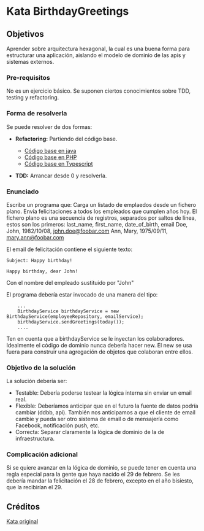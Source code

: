 # Kata BirthdayGreetings

## Objetivos

Aprender sobre arquitectura hexagonal, la cual es una buena forma para estructurar una aplicación, aislando el modelo de dominio de las apis y sistemas externos.

### Pre-requisitos

No es un ejercicio básico. Se suponen ciertos conocimientos sobre TDD, testing y refactoring.

### Forma de resolverla

Se puede resolver de dos formas:

- **Refactoring:** Partiendo del código base.
  - [Código base en java](https://github.com/540/java-birthday-greetings-kata)
  - [Código base en PHP](https://github.com/540/php-birthday-greetings-kata)  
  - [Código base en Typescript](https://github.com/540/ts-birthday-greetings-kata)
  
- **TDD:** Arrancar desde 0 y resolverla.

### Enunciado

Escribe un programa que:
Carga un listado de emplaedos desde un fichero plano.
Envía felicitaciones a todos los empleados que cumplen años hoy.
El fichero plano es una secuencia de registros, separados por saltos de línea, estos son los primeros:
last_name, first_name, date_of_birth, email
Doe, John, 1982/10/08, john.doe@foobar.com
Ann, Mary, 1975/09/11, mary.ann@foobar.com

El email de felicitación contiene el siguiente texto:

```
Subject: Happy birthday!

Happy birthday, dear John!
```

Con el nombre del empleado sustituido por "John"

El programa debería estar invocado de una manera del tipo:

```
    ...
    BirthdayService birthdayService = new BirthdayService(employeeRepository, emailService);
    birthdayService.sendGreetings(today());
    ....
```

Ten en cuenta que a birthdayService se le inyectan los colaboradores. Idealmente el código de dominio nunca debería hacer new. El new se usa fuera para construir una agregación de objetos que colaboran entre ellos.

### Objetivo de la solución

La solución debería ser:

- Testable: Debería poderse testear la lógica interna sin enviar un email real.
- Flexible: Deberíamos anticipar que en el futuro la fuente de datos podría cambiar (ddbb, api). También nos anticipamos a que el cliente de email cambie y pueda ser otro sistema de email o de mensajería como Facebook, notificación push, etc.
- Correcta: Separar claramente la lógica de dominio de la de infraestructura.

### Complicación adicional

Si se quiere avanzar en la lógica de dominio, se puede tener en cuenta una regla especial para la gente que haya nacido el 29 de febrero. Se les debería mandar la felicitación el 28 de febrero, excepto en el año bisiesto, que la recibirían el 29.

## Créditos

[Kata original](http://matteo.vaccari.name/blog/archives/154)
